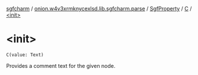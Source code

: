 [sgfcharm](../../../index.md) / [onion.w4v3xrmknycexlsd.lib.sgfcharm.parse](../../index.md) / [SgfProperty](../index.md) / [C](index.md) / [&lt;init&gt;](./-init-.md)

# &lt;init&gt;

`C(value: Text)`

Provides a comment text for the given node.

